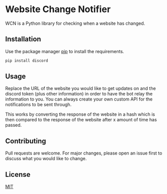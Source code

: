 # Website Change Notifier

WCN is a Python library for checking when a website has changed.

## Installation

Use the package manager [pip](https://pip.pypa.io/en/stable/) to install the requirements.

```bash
pip install discord
```

## Usage

Replace the URL of the website you would like to get updates on and the discord token (plus other information) in order to have the bot relay the information to you. You can always create your own custom API for the notifications to be sent through.

This works by converting the response of the website in a hash which is then compared to the response of the website after x amount of time has passed.

## Contributing

Pull requests are welcome. For major changes, please open an issue first
to discuss what you would like to change.

## License

[MIT](https://choosealicense.com/licenses/mit/)
